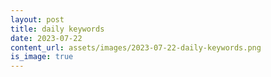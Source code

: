 ```yaml
---
layout: post
title: daily keywords
date: 2023-07-22
content_url: assets/images/2023-07-22-daily-keywords.png
is_image: true
---
```

